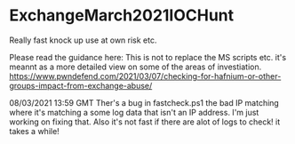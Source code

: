 # ExchangeMarch2021IOCHunt
Really fast knock up use at own risk etc.

Please read the guidance here: This is not to replace the MS scripts etc. it's meannt as a more detailed view on some of the areas of investiation.
https://www.pwndefend.com/2021/03/07/checking-for-hafnium-or-other-groups-impact-from-exchange-abuse/

08/03/2021 13:59 GMT
Ther's a bug in fastcheck.ps1 the bad IP matching where it's matching a some log data that isn't an IP address. I'm just working on fixing that.
Also it's not fast if there are alot of logs to check! it takes a while!
